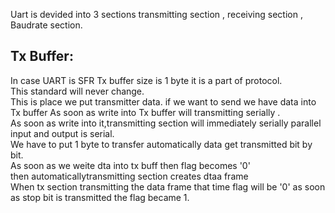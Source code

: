 Uart is devided into 3 sections transmitting section , receiving section , Baudrate section.  

## Tx Buffer:
In case UART is SFR Tx buffer size is 1 byte it is a part of protocol.  
This standard will never change.  
This is place we put transmitter data.
if we want to send we have data into Tx buffer  As soon as write into Tx buffer will transmitting serially .  
As soon as write into it,transmitting section will immediately serially parallel input and output is serial.   
We have to put 1 byte to transfer  automatically data get transmitted bit by bit.  
As soon as we weite dta into tx buff then flag becomes '0'  
then automaticallytransmitting section creates dtaa frame  
When tx section transmitting the data frame that time flag will be '0'
as soon as stop bit is transmitted the flag became 1.
